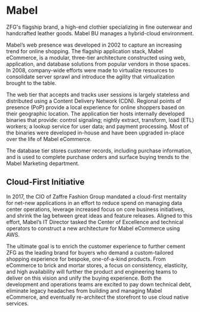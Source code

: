 # Mabel
ZFG's flagship brand, a high-end clothier specializing in fine outerwear and handcrafted leather goods. Mabel BU manages a hybrid-cloud environment.

Mabel’s web presence was developed in 2002 to capture an increasing trend for online shopping. The flagship application stack, Mabel eCommerce, is a modular, three-tier architecture constructed using web, application, and database solutions from popular vendors in those spaces. In 2008, company-wide efforts were made to virtualize resources to consolidate server sprawl and introduce the agility that virtualization brought to the table.

The web tier that accepts and tracks user sessions is largely stateless and distributed using a Content Delivery Network (CDN). Regional points of presence (PoP) provide a local experience for online shoppers based on their geographic location.
The application tier hosts internally developed binaries that provide: control signaling; nightly extract, transform, load (ETL) workers; a lookup service for user data; and payment processing. Most of the binaries were developed in-house and have been upgraded in-place over the life of Mabel eCommerce.

The database tier stores customer records, including purchase information, and is used to complete purchase orders and surface buying trends to the Mabel Marketing department.

## Cloud-First Initiative
In 2017, the CIO of Zaffre Fashion Group mandated a cloud-first mentality for net-new applications in an effort to reduce spend on managing data center operations, leverage increased focus on core business initiatives, and shrink the lag between great ideas and feature releases. Aligned to this effort, Mabel’s IT Director tasked the Center of Excellence and technical operators to construct a new architecture for Mabel eCommerce using AWS.

The ultimate goal is to enrich the customer experience to further cement ZFG as the leading brand for buyers who demand a custom-tailored shopping experience for bespoke, one-of-a-kind products. From eCommerce to brick and mortar stores, a focus on consistency, elasticity, and high availability will further the product and engineering teams to deliver on this vision and unify the buying experience. Both the development and operations teams are excited to pay down technical debt, eliminate legacy headaches from building and managing Mabel eCommerce, and eventually re-architect the storefront to use cloud native services.
